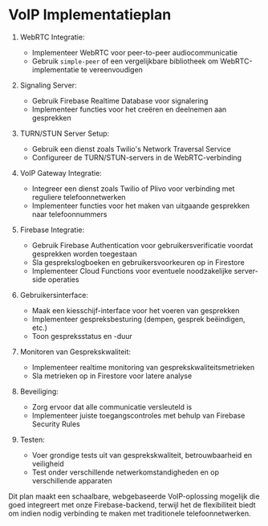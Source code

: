 # VoIP Implementatieplan

1. WebRTC Integratie:
   - Implementeer WebRTC voor peer-to-peer audiocommunicatie
   - Gebruik `simple-peer` of een vergelijkbare bibliotheek om WebRTC-implementatie te vereenvoudigen

2. Signaling Server:
   - Gebruik Firebase Realtime Database voor signalering
   - Implementeer functies voor het creëren en deelnemen aan gesprekken

3. TURN/STUN Server Setup:
   - Gebruik een dienst zoals Twilio's Network Traversal Service
   - Configureer de TURN/STUN-servers in de WebRTC-verbinding

4. VoIP Gateway Integratie:
   - Integreer een dienst zoals Twilio of Plivo voor verbinding met reguliere telefoonnetwerken
   - Implementeer functies voor het maken van uitgaande gesprekken naar telefoonnummers

5. Firebase Integratie:
   - Gebruik Firebase Authentication voor gebruikersverificatie voordat gesprekken worden toegestaan
   - Sla gesprekslogboeken en gebruikersvoorkeuren op in Firestore
   - Implementeer Cloud Functions voor eventuele noodzakelijke server-side operaties

6. Gebruikersinterface:
   - Maak een kiesschijf-interface voor het voeren van gesprekken
   - Implementeer gespreksbesturing (dempen, gesprek beëindigen, etc.)
   - Toon gespreksstatus en -duur

7. Monitoren van Gesprekskwaliteit:
   - Implementeer realtime monitoring van gesprekskwaliteitsmetrieken
   - Sla metrieken op in Firestore voor latere analyse

8. Beveiliging:
   - Zorg ervoor dat alle communicatie versleuteld is
   - Implementeer juiste toegangscontroles met behulp van Firebase Security Rules

9. Testen:
   - Voer grondige tests uit van gesprekskwaliteit, betrouwbaarheid en veiligheid
   - Test onder verschillende netwerkomstandigheden en op verschillende apparaten

Dit plan maakt een schaalbare, webgebaseerde VoIP-oplossing mogelijk die goed integreert met onze Firebase-backend, terwijl het de flexibiliteit biedt om indien nodig verbinding te maken met traditionele telefoonnetwerken.
